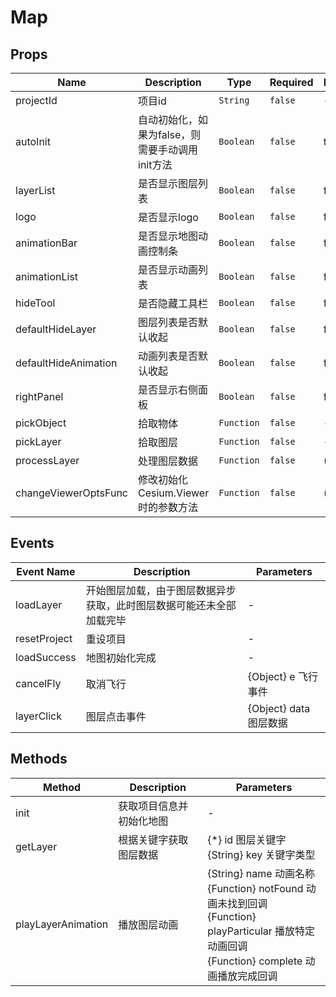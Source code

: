 # Map

## Props

<!-- @vuese:Map:props:start -->
|Name|Description|Type|Required|Default|
|---|---|---|---|---|
|projectId|项目id|`String`|`false`|-|
|autoInit|自动初始化，如果为false，则需要手动调用init方法|`Boolean`|`false`|true|
|layerList|是否显示图层列表|`Boolean`|`false`|false|
|logo|是否显示logo|`Boolean`|`false`|false|
|animationBar|是否显示地图动画控制条|`Boolean`|`false`|false|
|animationList|是否显示动画列表|`Boolean`|`false`|false|
|hideTool|是否隐藏工具栏|`Boolean`|`false`|false|
|defaultHideLayer|图层列表是否默认收起|`Boolean`|`false`|false|
|defaultHideAnimation|动画列表是否默认收起|`Boolean`|`false`|false|
|rightPanel|是否显示右侧面板|`Boolean`|`false`|false|
|pickObject|拾取物体|`Function`|`false`|-|
|pickLayer|拾取图层|`Function`|`false`|-|
|processLayer|处理图层数据|`Function`|`false`|() => {}|
|changeViewerOptsFunc|修改初始化Cesium.Viewer时的参数方法|`Function`|`false`|() => {}|

<!-- @vuese:Map:props:end -->


## Events

<!-- @vuese:Map:events:start -->
|Event Name|Description|Parameters|
|---|---|---|
|loadLayer|开始图层加载，由于图层数据异步获取，此时图层数据可能还未全部加载完毕|-|
|resetProject|重设项目|-|
|loadSuccess|地图初始化完成|-|
|cancelFly|取消飞行|{Object} e 飞行事件|
|layerClick|图层点击事件|{Object} data 图层数据|

<!-- @vuese:Map:events:end -->


## Methods

<!-- @vuese:Map:methods:start -->
|Method|Description|Parameters|
|---|---|---|
|init|获取项目信息并初始化地图|-|
|getLayer|根据关键字获取图层数据|{*} id 图层关键字<br/> {String} key 关键字类型|
|playLayerAnimation|播放图层动画|{String} name 动画名称<br/> {Function} notFound 动画未找到回调<br/> {Function} playParticular 播放特定动画回调<br/> {Function} complete 动画播放完成回调|

<!-- @vuese:Map:methods:end -->


